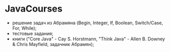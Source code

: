 # JavaCourses
- решение задач из Абрамяна (Begin, Integer, If, Boolean, Switch/Case, For, While);
- тестовые задания;
- книги ("Core Java" - Cay S. Horstmann, "Think Java" - Allen B. Downey & Chris Mayfield, задачник Абрамян);



